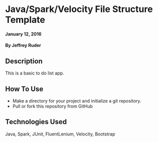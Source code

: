 # Java/Spark/Velocity File Structure Template

#### January 12, 2016

#### By Jeffrey Ruder

## Description

This is a basic to do list app.

## How To Use

* Make a directory for your project and initialize a git repository.
* Pull or fork this repository from GitHub

## Technologies Used

Java, Spark, JUnit, FluentLenium, Velocity, Bootstrap
